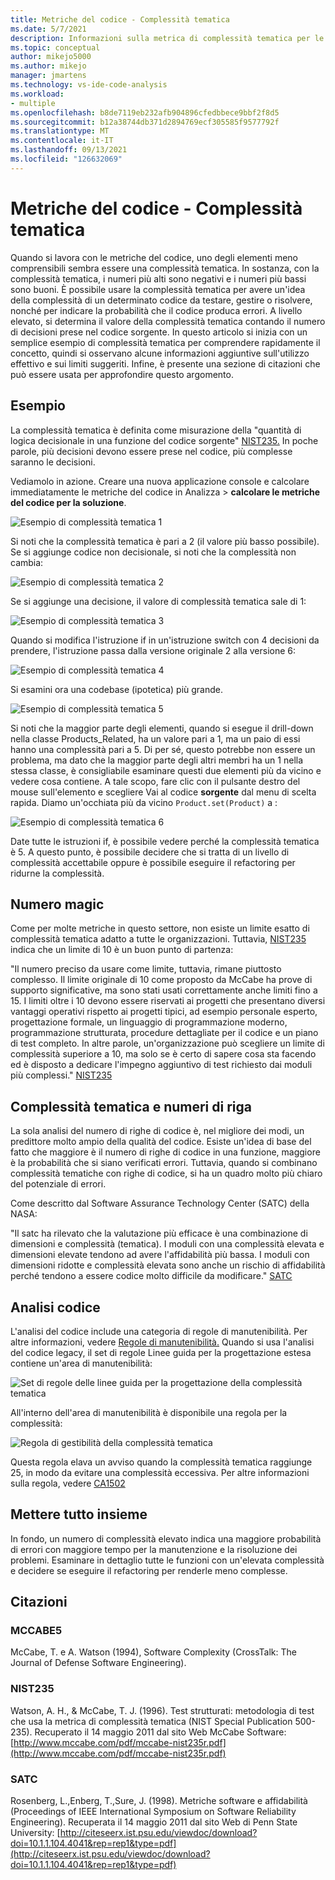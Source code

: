 ```yaml
---
title: Metriche del codice - Complessità tematica
ms.date: 5/7/2021
description: Informazioni sulla metrica di complessità tematica per le metriche del codice in Visual Studio.
ms.topic: conceptual
author: mikejo5000
ms.author: mikejo
manager: jmartens
ms.technology: vs-ide-code-analysis
ms.workload:
- multiple
ms.openlocfilehash: b8de7119eb232afb904896cfedbbece9bbf2f8d5
ms.sourcegitcommit: b12a38744db371d2894769ecf305585f9577792f
ms.translationtype: MT
ms.contentlocale: it-IT
ms.lasthandoff: 09/13/2021
ms.locfileid: "126632069"
---
```

# <a name="code-metrics---cyclomatic-complexity"></a>Metriche del codice - Complessità tematica

Quando si lavora con le metriche del codice, uno degli elementi meno comprensibili sembra essere una complessità tematica. In sostanza, con la complessità tematica, i numeri più alti sono negativi e i numeri più bassi sono buoni. È possibile usare la complessità tematica per avere un'idea della complessità di un determinato codice da testare, gestire o risolvere, nonché per indicare la probabilità che il codice produca errori. A livello elevato, si determina il valore della complessità tematica contando il numero di decisioni prese nel codice sorgente. In questo articolo si inizia con un semplice esempio di complessità tematica per comprendere rapidamente il concetto, quindi si osservano alcune informazioni aggiuntive sull'utilizzo effettivo e sui limiti suggeriti. Infine, è presente una sezione di citazioni che può essere usata per approfondire questo argomento.

## <a name="example"></a>Esempio

La complessità tematica è definita come misurazione della "quantità di logica decisionale in una funzione del codice sorgente" [NIST235.](#nist235) In poche parole, più decisioni devono essere prese nel codice, più complesse saranno le decisioni.

Vediamolo in azione. Creare una nuova applicazione console e calcolare immediatamente le metriche del codice in Analizza > **calcolare le metriche del codice per la soluzione**.

![Esempio di complessità tematica 1](media/cyclomatic-complexity-example-1.png)

Si noti che la complessità tematica è pari a 2 (il valore più basso possibile). Se si aggiunge codice non decisionale, si noti che la complessità non cambia:

![Esempio di complessità tematica 2](media/cyclomatic-complexity-example-2.png)

Se si aggiunge una decisione, il valore di complessità tematica sale di 1:

![Esempio di complessità tematica 3](media/cyclomatic-complexity-example-3.png)

Quando si modifica l'istruzione if in un'istruzione switch con 4 decisioni da prendere, l'istruzione passa dalla versione originale 2 alla versione 6:

![Esempio di complessità tematica 4](media/cyclomatic-complexity-example-4.png)

Si esamini ora una codebase (ipotetica) più grande.

![Esempio di complessità tematica 5](media/cyclomatic-complexity-example-5.png)

Si noti che la maggior parte degli elementi, quando si esegue il drill-down nella classe Products_Related, ha un valore pari a 1, ma un paio di essi hanno una complessità pari a 5. Di per sé, questo potrebbe non essere un problema, ma dato che la maggior parte degli altri membri ha un 1 nella stessa classe, è consigliabile esaminare questi due elementi più da vicino e vedere cosa contiene. A tale scopo, fare clic con il pulsante destro del mouse sull'elemento e scegliere Vai al codice **sorgente** dal menu di scelta rapida. Diamo un'occhiata più da vicino `Product.set(Product)` a :

![Esempio di complessità tematica 6](media/cyclomatic-complexity-example-6.png)

Date tutte le istruzioni if, è possibile vedere perché la complessità tematica è 5. A questo punto, è possibile decidere che si tratta di un livello di complessità accettabile oppure è possibile eseguire il refactoring per ridurne la complessità.

## <a name="the-magic-number"></a>Numero magic

Come per molte metriche in questo settore, non esiste un limite esatto di complessità tematica adatto a tutte le organizzazioni. Tuttavia, [NIST235](#nist235) indica che un limite di 10 è un buon punto di partenza:

"Il numero preciso da usare come limite, tuttavia, rimane piuttosto complesso. Il limite originale di 10 come proposto da McCabe ha prove di supporto significative, ma sono stati usati correttamente anche limiti fino a 15. I limiti oltre i 10 devono essere riservati ai progetti che presentano diversi vantaggi operativi rispetto ai progetti tipici, ad esempio personale esperto, progettazione formale, un linguaggio di programmazione moderno, programmazione strutturata, procedure dettagliate per il codice e un piano di test completo. In altre parole, un'organizzazione può scegliere un limite di complessità superiore a 10, ma solo se è certo di sapere cosa sta facendo ed è disposto a dedicare l'impegno aggiuntivo di test richiesto dai moduli più complessi." [NIST235](#nist235)

## <a name="cyclomatic-complexity-and-line-numbers"></a>Complessità tematica e numeri di riga

La sola analisi del numero di righe di codice è, nel migliore dei modi, un predittore molto ampio della qualità del codice. Esiste un'idea di base del fatto che maggiore è il numero di righe di codice in una funzione, maggiore è la probabilità che si siano verificati errori. Tuttavia, quando si combinano complessità tematiche con righe di codice, si ha un quadro molto più chiaro del potenziale di errori.

Come descritto dal Software Assurance Technology Center (SATC) della NASA:

"Il satc ha rilevato che la valutazione più efficace è una combinazione di dimensioni e complessità (tematica). I moduli con una complessità elevata e dimensioni elevate tendono ad avere l'affidabilità più bassa. I moduli con dimensioni ridotte e complessità elevata sono anche un rischio di affidabilità perché tendono a essere codice molto difficile da modificare." [SATC](#satc)

## <a name="code-analysis"></a>Analisi codice

L'analisi del codice include una categoria di regole di manutenibilità. Per altre informazioni, vedere [Regole di manutenibilità.](/dotnet/fundamentals/code-analysis/quality-rules/maintainability-warnings) Quando si usa l'analisi del codice legacy, il set di regole Linee guida per la progettazione estesa contiene un'area di manutenibilità:

![Set di regole delle linee guida per la progettazione della complessità tematica](media/cyclomatic-complexity-design-guidelines.png)

All'interno dell'area di manutenibilità è disponibile una regola per la complessità:

![Regola di gestibilità della complessità tematica](media/cyclomatic-complexity-maintainability-rule.png)

Questa regola elava un avviso quando la complessità tematica raggiunge 25, in modo da evitare una complessità eccessiva. Per altre informazioni sulla regola, vedere [CA1502](/dotnet/fundamentals/code-analysis/quality-rules/ca1502)

## <a name="putting-it-all-together"></a>Mettere tutto insieme

In fondo, un numero di complessità elevato indica una maggiore probabilità di errori con maggiore tempo per la manutenzione e la risoluzione dei problemi. Esaminare in dettaglio tutte le funzioni con un'elevata complessità e decidere se eseguire il refactoring per renderle meno complesse.

## <a name="citations"></a>Citazioni

### <a name="mccabe5"></a>MCCABE5

McCabe, T. e A. Watson (1994), Software Complexity (CrossTalk: The Journal of Defense Software Engineering).

### <a name="nist235"></a>NIST235

Watson, A. H., & McCabe, T. J. (1996). Test strutturati: metodologia di test che usa la metrica di complessità tematica (NIST Special Publication 500-235). Recuperato il 14 maggio 2011 dal sito Web McCabe Software: [http://www.mccabe.com/pdf/mccabe-nist235r.pdf](http://www.mccabe.com/pdf/mccabe-nist235r.pdf)

### <a name="satc"></a>SATC

Rosenberg, L.,Enberg, T.,Sure, J. (1998). Metriche software e affidabilità (Proceedings of IEEE International Symposium on Software Reliability Engineering). Recuperata il 14 maggio 2011 dal sito Web di Penn State University: [http://citeseerx.ist.psu.edu/viewdoc/download?doi=10.1.1.104.4041&rep=rep1&type=pdf](http://citeseerx.ist.psu.edu/viewdoc/download?doi=10.1.1.104.4041&rep=rep1&type=pdf)